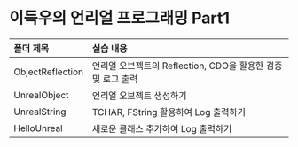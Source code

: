 # 이득우의 언리얼 프로그래밍 Part1

| <b>폴더 제목</b> |  <b>실습 내용</b> |
| :-------------- | :------------------ |
| ObjectReflection        | 언리얼 오브젝트의 Reflection, CDO을 활용한 검증 및 로그 출력  |
| UnrealObject        | 언리얼 오브젝트 생성하기 |
| UnrealString        | TCHAR, FString 활용하여 Log 출력하기 |
| HelloUnreal        | 새로운 클래스 추가하여 Log 출력하기 |
